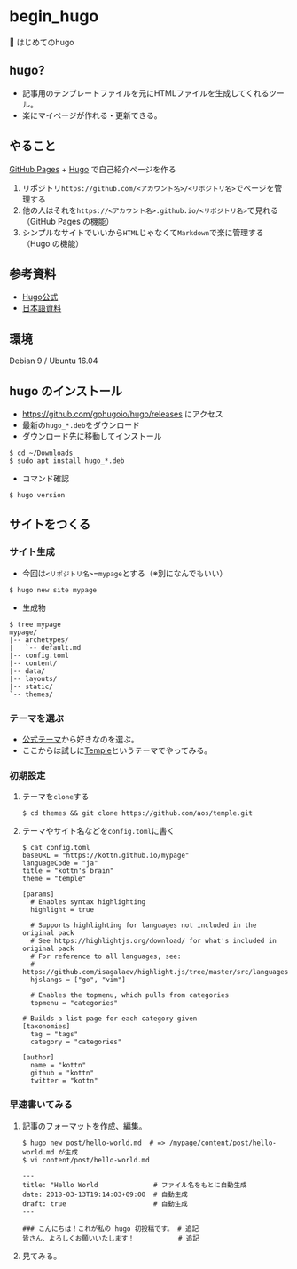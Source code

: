 # begin_hugo
:beginner: はじめてのhugo

## hugo?
* 記事用のテンプレートファイルを元にHTMLファイルを生成してくれるツール。
* 楽にマイページが作れる・更新できる。

## やること
[GitHub Pages](https://pages.github.com/) + [Hugo](https://themes.gohugo.io/) で自己紹介ページを作る
1. リポジトリ`https://github.com/<アカウント名>/<リポジトリ名>`でページを管理する
1. 他の人はそれを`https://<アカウント名>.github.io/<リポジトリ名>`で見れる（GitHub Pages の機能）
1. シンプルなサイトでいいから`HTML`じゃなくて`Markdown`で楽に管理する（Hugo の機能）

## 参考資料
* [Hugo公式](https://gohugo.io/hosting-and-deployment/hosting-on-github/)
* [日本語資料](https://qiita.com/eichann/items/4fe61b8b9bbafcfbe847)
<!-- * [完成イメージ](https://kottn.github.io/mypage) -->

## 環境
Debian 9 / Ubuntu 16.04

## hugo のインストール
* https://github.com/gohugoio/hugo/releases にアクセス
* 最新の`hugo_*.deb`をダウンロード
* ダウンロード先に移動してインストール
```
$ cd ~/Downloads
$ sudo apt install hugo_*.deb
```

* コマンド確認
```
$ hugo version
```

## サイトをつくる
### サイト生成
* 今回は`<リポジトリ名>`=`mypage`とする（※別になんでもいい）
```
$ hugo new site mypage
```
* 生成物
```
$ tree mypage
mypage/
|-- archetypes/
|   `-- default.md
|-- config.toml
|-- content/
|-- data/
|-- layouts/
|-- static/
`-- themes/
```

### テーマを選ぶ
* [公式テーマ](https://themes.gohugo.io)から好きなのを選ぶ。
* ここからは試しに[Temple](https://themes.gohugo.io/temple/)というテーマでやってみる。

### 初期設定
1. テーマを`clone`する
    ```
    $ cd themes && git clone https://github.com/aos/temple.git
    ```
1. テーマやサイト名などを`config.toml`に書く  
    ```
    $ cat config.toml
    baseURL = "https://kottn.github.io/mypage"
    languageCode = "ja"
    title = "kottn's brain"
    theme = "temple"

    [params]
      # Enables syntax highlighting
      highlight = true 

      # Supports highlighting for languages not included in the original pack
      # See https://highlightjs.org/download/ for what's included in original pack
      # For reference to all languages, see:
      # https://github.com/isagalaev/highlight.js/tree/master/src/languages
      hjslangs = ["go", "vim"]

      # Enables the topmenu, which pulls from categories
      topmenu = "categories"

    # Builds a list page for each category given
    [taxonomies]
      tag = "tags"
      category = "categories"

    [author]
      name = "kottn"
      github = "kottn"
      twitter = "kottn"
    ```

### 早速書いてみる
1. 記事のフォーマットを作成、編集。
    ```
    $ hugo new post/hello-world.md  # => /mypage/content/post/hello-world.md が生成
    $ vi content/post/hello-world.md
    ```
    ```
    ---
    title: "Hello World              # ファイル名をもとに自動生成
    date: 2018-03-13T19:14:03+09:00  # 自動生成
    draft: true                      # 自動生成
    ---

    ### こんにちは！これが私の hugo 初投稿です。 # 追記
    皆さん、よろしくお願いいたします！           # 追記
    ```

1. 見てみる。

